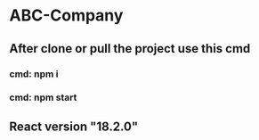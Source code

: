 # ABC-Company
## After clone or pull the project use this cmd
### cmd: npm i
### cmd: npm start
## React version "18.2.0"